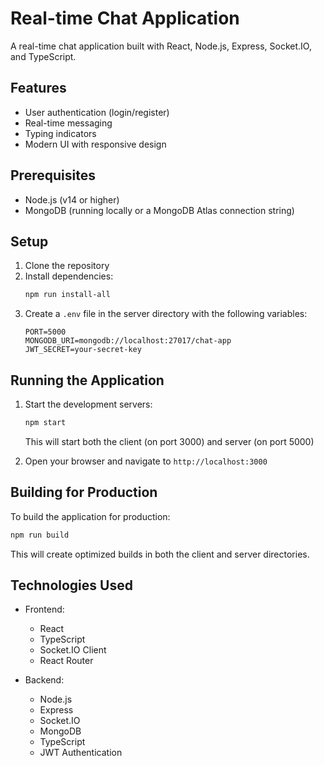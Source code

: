 # Real-time Chat Application

A real-time chat application built with React, Node.js, Express, Socket.IO, and TypeScript.

## Features

- User authentication (login/register)
- Real-time messaging
- Typing indicators
- Modern UI with responsive design

## Prerequisites

- Node.js (v14 or higher)
- MongoDB (running locally or a MongoDB Atlas connection string)

## Setup

1. Clone the repository
2. Install dependencies:
   ```bash
   npm run install-all
   ```
3. Create a `.env` file in the server directory with the following variables:
   ```
   PORT=5000
   MONGODB_URI=mongodb://localhost:27017/chat-app
   JWT_SECRET=your-secret-key
   ```

## Running the Application

1. Start the development servers:
   ```bash
   npm start
   ```
   This will start both the client (on port 3000) and server (on port 5000)

2. Open your browser and navigate to `http://localhost:3000`

## Building for Production

To build the application for production:

```bash
npm run build
```

This will create optimized builds in both the client and server directories.

## Technologies Used

- Frontend:
  - React
  - TypeScript
  - Socket.IO Client
  - React Router

- Backend:
  - Node.js
  - Express
  - Socket.IO
  - MongoDB
  - TypeScript
  - JWT Authentication 
